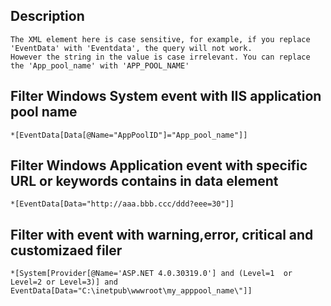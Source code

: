 ## Description
    The XML element here is case sensitive, for example, if you replace 'EventData' with 'Eventdata', the query will not work.
    However the string in the value is case irrelevant. You can replace the 'App_pool_name' with 'APP_POOL_NAME'

## Filter Windows System event with IIS application pool name
    *[EventData[Data[@Name="AppPoolID"]="App_pool_name"]]

## Filter Windows Application event with specific URL or keywords contains in data element
    *[EventData[Data="http://aaa.bbb.ccc/ddd?eee=30"]]


## Filter with event with warning,error, critical and customizaed filer
    *[System[Provider[@Name='ASP.NET 4.0.30319.0'] and (Level=1  or Level=2 or Level=3)] and EventData[Data="C:\inetpub\wwwroot\my_apppool_name\"]]
